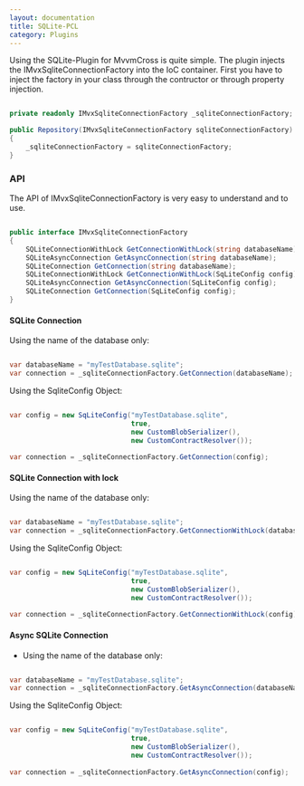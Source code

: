 ```yaml
---
layout: documentation
title: SQLite-PCL
category: Plugins
---
```

Using the SQLite-Plugin for MvvmCross is quite simple. The plugin injects the IMvxSqliteConnectionFactory into the IoC container. First you have to inject the factory in your class through the contructor or through property injection.

```c# 

private readonly IMvxSqliteConnectionFactory _sqliteConnectionFactory;

public Repository(IMvxSqliteConnectionFactory sqliteConnectionFactory)
{
    _sqliteConnectionFactory = sqliteConnectionFactory;
}
```

### API

The API of IMvxSqliteConnectionFactory is very easy to understand and to use.

```c# 

public interface IMvxSqliteConnectionFactory
{
    SQLiteConnectionWithLock GetConnectionWithLock(string databaseName);
    SQLiteAsyncConnection GetAsyncConnection(string databaseName);
    SQLiteConnection GetConnection(string databaseName);
    SQLiteConnectionWithLock GetConnectionWithLock(SqLiteConfig config);
    SQLiteAsyncConnection GetAsyncConnection(SqLiteConfig config);
    SQLiteConnection GetConnection(SqLiteConfig config);
}
```
#### SQLite Connection

Using the name of the database only:
```c# 

var databaseName = "myTestDatabase.sqlite";
var connection = _sqliteConnectionFactory.GetConnection(databaseName);
```

Using the SqliteConfig Object:
```c# 

var config = new SqLiteConfig("myTestDatabase.sqlite", 
                              true, 
                              new CustomBlobSerializer(), 
                              new CustomContractResolver());
                              
var connection = _sqliteConnectionFactory.GetConnection(config);
```

#### SQLite Connection with lock

Using the name of the database only:
```c# 

var databaseName = "myTestDatabase.sqlite";
var connection = _sqliteConnectionFactory.GetConnectionWithLock(databaseName);
```

Using the SqliteConfig Object:
```c# 

var config = new SqLiteConfig("myTestDatabase.sqlite", 
                              true, 
                              new CustomBlobSerializer(), 
                              new CustomContractResolver());
                              
var connection = _sqliteConnectionFactory.GetConnectionWithLock(config);
```

#### Async SQLite Connection

* Using the name of the database only:
```c# 

var databaseName = "myTestDatabase.sqlite";
var connection = _sqliteConnectionFactory.GetAsyncConnection(databaseName);
```

Using the SqliteConfig Object:
```c# 

var config = new SqLiteConfig("myTestDatabase.sqlite", 
                              true, 
                              new CustomBlobSerializer(), 
                              new CustomContractResolver());
                              
var connection = _sqliteConnectionFactory.GetAsyncConnection(config);
```